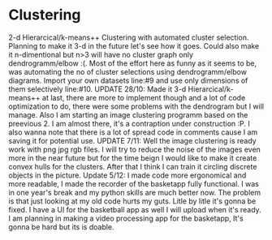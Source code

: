 # Clustering
2-d Hierarcical/k-means++ Clustering with automated cluster selection.
Planning to make it 3-d in the future let's see how it goes.
Could also make it n-dimentional but n>3 will have no cluster graph only dendrogramm/elbow :(.
Most of the effort here as funny as it seems to be, was automating the no of cluster selections using dendrogramm/elbow diagrams.
Import your own datasets line:#9 and use only dimensions of them selectively line:#10.
UPDATE 28/10: Made it 3-d Hierarcical/k-means++ at last, there are more to implement though and a lot of code optimization to do, there were some problems with the dendrogram but I will manage. Also I am starting an image clustering programm based on the preevious 2. I am almost there, it's a contraption under construction :P. I also wanna note that there is a lot of spread code in comments cause I am saving it for potential use.
UPDATE 7/11: Well the image clustering is ready work with png jpg rgb files. I will try to reduce the noise of the images even more in the near future but for the time beign I would like to make it create convex hulls for the clusters. After that I think I can train it circling discrete objects in the picture.
Update 5/12: I made code more ergonomical and more readable, I made the recorder of the basketapp fully functional. I was in one year's break and my python skills are much better now. The problem is that just looking at my old code hurts my guts. Litle by litle it's gonna be fixed. 
I have a UI for the basketball app as well I will upload when it's ready. I am planning in making a video processing app for the basketapp, It's gonna be hard but its is doable.
